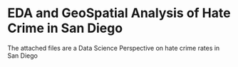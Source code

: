 # EDA and GeoSpatial Analysis of Hate Crime in San Diego
The attached files are a Data Science Perspective  on hate crime rates in San Diego
